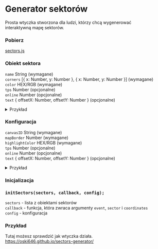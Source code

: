 # Generator sektorów
Prosta wtyczka stworzona dla ludzi, którzy chcą wygenerować interaktywną mapę sektorów.

### Pobierz
[sectors.js](https://raw.githubusercontent.com/oski646/sectors-generator/main/sectors.js)

### Obiekt sektora

`name` String (wymagane)\
`corners` [{ x: Number, y: Number }, { x: Number, y: Number }] (wymagane)\
`color` HEX/RGB (wymagane)\
`tps` Number (opcjonalne)\
`online` Number (opcjonalne)\
`text` { offsetX: Number, offsetY: Number } (opcjonalne)

<details>
    <summary>Przykład</summary>
    <p>

    {
        name: "S1",
        corners: [{ x: -1500, y: -1500 }, { x: -225, y: 150 }],
        color: 'rgba(0, 0, 0, 0.75)',
        tps: 19.98,
        online: 152,
        text: {
            offsetX: -19,
            offsetY: 4
        }
    }
</details>

### Konfiguracja

`canvasID` String (wymagane)\
`mapBorder` Number (wymagane)\
`highlightColor` HEX/RGB (wymagane)\
`tps` Number (opcjonalne)\
`online` Number (opcjonalne)\
`text` { offsetX: Number, offsetY: Number } (opcjonalne)

<details>
    <summary>Przykład</summary>
    <p>

    {
        canvasID: "sectors",
        mapBorder: 3000,
        highlightColor: 'rgba(255, 255, 255, 0.25)',
    }
</details>

### Inicjalizacja
### `initSectors(sectors, callback, config);`

`sectors` - lista z obiektami sektorów\
`callback` - funkcja, która zwraca argumenty `event`, `sector` i `coordinates`\
`config` - konfiguracja

### Przykład
Tutaj możesz sprawdzić jak wtyczka działa. https://oski646.github.io/sectors-generator/
